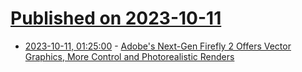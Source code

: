 # [Published on 2023-10-11](index.md)

* [2023-10-11, 01:25:00](https://slashdot.org/story/23/10/10/2251227/adobes-next-gen-firefly-2-offers-vector-graphics-more-control-and-photorealistic-renders?utm_source=rss1.0mainlinkanon&utm_medium=feed) - [Adobe's Next-Gen Firefly 2 Offers Vector Graphics, More Control and Photorealistic Renders](https://slashdot.org/story/23/10/10/2251227/adobes-next-gen-firefly-2-offers-vector-graphics-more-control-and-photorealistic-renders?utm_source=rss1.0mainlinkanon&utm_medium=feed)
